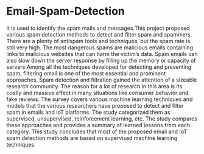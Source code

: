 # Email-Spam-Detection
It is used to identify the spam mails and messages.This project proposed various spam detection methods to detect and filter spam and spammers. There are a plenty of antispam tools and techniques, but the spam rate is still very high. The most dangerous spams are malicious emails containing links to malicious websites that can harm the victim’s data. Spam emails can also slow down the server response by filling up the memory or capacity of servers.Among all the techniques developed for detecting and preventing spam, filtering email is one of the most essential and prominent approaches.
Spam detection and filtration gained the attention of a sizeable research community. The reason for a lot of research in this area is its costly and massive effect in many situations like consumer behavior and fake reviews. The survey covers various machine learning techniques and models that the various researchers have proposed to detect and filter spam in emails and IoT platforms. The study categorized them as supervised, unsupervised, reinforcement learning, etc. The study compares these approaches and provides a summary of learned lessons from each category. This study concludes that most of the proposed email and IoT spam detection methods are based on supervised machine learning techniques.
